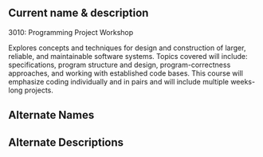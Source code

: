 Current name & description
--------------------------
3010: Programming Project Workshop

Explores concepts and techniques for design and construction of larger, reliable, and maintainable software systems. Topics covered will include: specifications, program structure and design, program-correctness approaches, and working with established code bases. This course will emphasize coding individually and in pairs and will include multiple weeks-long projects.


Alternate Names
---------------


Alternate Descriptions
----------------------


